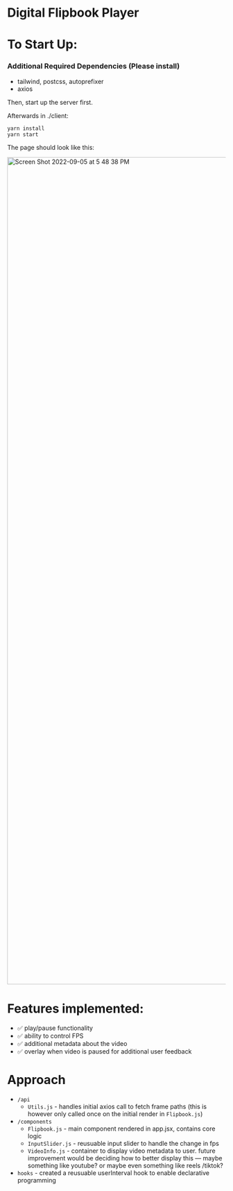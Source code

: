 # Digital Flipbook Player

# To Start Up: 
### Additional Required Dependencies (Please install)
- tailwind, postcss, autoprefixer
- axios

Then, start up the server first. 

Afterwards in ./client:
```
yarn install
yarn start 
```

The page should look like this: 

<img width="1907" alt="Screen Shot 2022-09-05 at 5 48 38 PM" src="https://user-images.githubusercontent.com/64056046/188515098-604f305b-4bf2-40ca-8085-e0610f9b4216.png">

# Features implemented: 
- ✅ play/pause functionality 
- ✅ ability to control FPS
- ✅ additional metadata about the video 
- ✅ overlay when video is paused for additional user feedback


# Approach
- ```/api```
  - ```Utils.js``` - handles initial axios call to fetch frame paths (this is however only called once on the initial render in ```Flipbook.js```)
- ```/components```
  - ```Flipbook.js``` - main component rendered in app.jsx, contains core logic
  - ```InputSlider.js``` - reusuable input slider to handle the change in fps 
  - ```VideoInfo.js``` - container to display video metadata to user. future improvement would be deciding how to better display this — maybe something like youtube? or maybe even something like reels /tiktok? 
- ```hooks``` - created a reusuable userInterval hook to enable declarative programming





